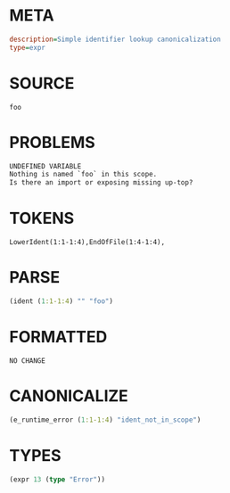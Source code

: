 # META
~~~ini
description=Simple identifier lookup canonicalization
type=expr
~~~
# SOURCE
~~~roc
foo
~~~
# PROBLEMS
~~~txt
UNDEFINED VARIABLE
Nothing is named `foo` in this scope.
Is there an import or exposing missing up-top?
~~~
# TOKENS
~~~zig
LowerIdent(1:1-1:4),EndOfFile(1:4-1:4),
~~~
# PARSE
~~~clojure
(ident (1:1-1:4) "" "foo")
~~~
# FORMATTED
~~~roc
NO CHANGE
~~~
# CANONICALIZE
~~~clojure
(e_runtime_error (1:1-1:4) "ident_not_in_scope")
~~~
# TYPES
~~~clojure
(expr 13 (type "Error"))
~~~